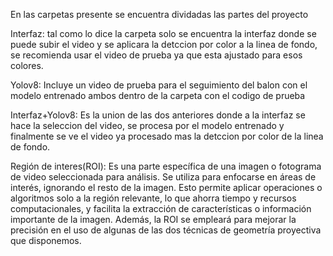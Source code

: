 En las carpetas presente se encuentra dividadas las partes del proyecto

Interfaz: tal como lo dice la carpeta solo se encuentra la interfaz donde se puede subir el video y se aplicara la detccion por color a la linea de fondo, se recomienda usar el video de prueba ya que esta ajustado para esos colores.

Yolov8: Incluye un video de prueba para el seguimiento del balon con el modelo entrenado ambos dentro de la carpeta con el codigo de prueba

Interfaz+Yolov8: Es la union de las dos anteriores donde a la interfaz se hace la seleccion del video, se procesa por el modelo entrenado y finalmente se ve el video ya procesado mas la detccion por color de la linea de fondo.

Región de interes(ROI): Es una parte específica de una imagen o fotograma de video seleccionada para análisis. Se utiliza para enfocarse en áreas de interés, ignorando el resto de la imagen. Esto permite aplicar operaciones o algoritmos solo a la región relevante, lo que ahorra tiempo y recursos computacionales, y facilita la extracción de características o información importante de la imagen. Además, la ROI se empleará para mejorar la precisión en el uso de algunas de las dos técnicas de geometría proyectiva que disponemos.
